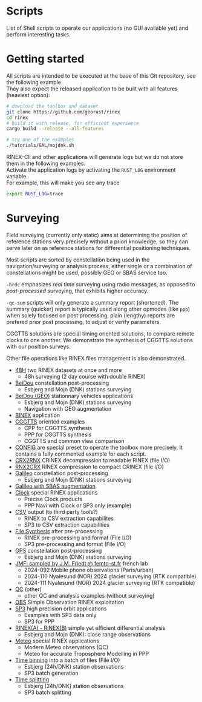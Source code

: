 Scripts
=======

List of Shell scripts to operate our applications (no GUI available yet) and perform interesting tasks.

Getting started
===============

All scripts are intended to be executed at the base of this Git repository, see the following example.   
They also expect the released application to be built with all features (heaviest option):

```bash
# download the toolbox and dataset
git clone https://github.com/georust/rinex
cd rinex
# build it with release, for efficient experience
cargo build --release --all-features

# try one of the examples
./tutorials/GAL/mojdnk.sh
```

RINEX-Cli and other applications will generate logs but we do not store them in the following examples.  
Activate the application logs by activating the `RUST_LOG` environment variable.  
For example, this will make you see any trace

```bash
export RUST_LOG=trace
```

Surveying
=========

Field surveying (currently only static) aims at determining the position of
reference stations very precisely without a priori knowledge, so they can serve later on as reference stations for differential
positioning techniques.

Most scripts are sorted by constellation being used in the navigation/surveying or analysis process, either
single or a combination of constellations might be used, possibly GEO or SBAS service too.

`-brdc` emphasizes _real time_ surveying using radio messages, as opposed to _post-processed_ 
surveying, that exhibits higher accuracy.

`-qc-sum` scripts will only generate a summary report (shortened). The summary
(quicker) report is typically used along other opmodes (like `ppp`) when solely focused on post processing,
plain (lengthy) reports are prefered prior post processing, to adjust or verify parameters. 

CGGTTS solutions are special timing oriented solutions, to compare remote clocks to one another. 
We demonstrate the synthesis of CGGTTS solutions with our position surveys.

Other file operations like RINEX files management is also demonstrated.

- [48H](./48H) two RINEX datasets at once and more
  - 48h surveying (2 day course with double RINEX)
- [BeiDou](./BDS) constellation post-processing
  - Esbjerg and Mojn (DNK) stations surveying
- [BeiDou (GEO)](./BDS-GEO) stationnary vehicles applications
  - Esbjerg and Mojn (DNK) stations surveying
  - Navigation with GEO augmentation
- [BINEX](./BINEX) application
- [CGGTTS](./CGGTTS) oriented examples
  - CPP for CGGTTS synthesis
  - PPP for CGGTTS synthesis
  - CGGTTS and common view comparison
- [CONFIG](./CONFIG) are special preset to operate the toolbox
more precisely. It contains a fully commented example for each script.
- [CRX2RNX](./CRX2RNX) CRINEX decompression to readable RINEX (file I/O)
- [RNX2CRX](./RNX2CRX) RINEX compression to compact CRINEX (file I/O)
- [Galileo](./GAL) constellation post-processing
  - Esbjerg and Mojn (DNK) stations surveying
- [Galileo with SBAS augmentation](./GAL_SBAS)
- [Clock](./CLK) special RINEX applications
  - Precise Clock products
  - PPP Navi with Clock or SP3 only (example)
- [CSV](./CSV) output (to third party tools?)
  - RINEX to CSV extraction capabilites
  - SP3 to CSV extraction capabilities
- [File Synthesis](./FILEGEN) after pre-processing
  - RINEX pre-processing and format (File I/O)
  - SP3 pre-processing and format (File I/O)
- [GPS](./GPS) constellation post-processing
  - Esbjerg and Mojn (DNK) stations surveying
- [JMF: sampled by J.M. Friedt @ femto-st.fr](./JMF) french lab
  - 2024-092 Mobile phone observations (Paris/urban)
  - 2024-110 Nyalesund (NOR) 2024 glacier surveying (RTK compatible)
  - 2024-111 Nyalesund (NOR) 2024 glacier surveying (RTK compatible)
- [QC](./QC) (other)
  - other QC and analysis examples (without surveying)
- [OBS](./OBS) Simple Observation RINEX exploitation
- [SP3](./SP3) high precision orbit applications 
  - Examples with SP3 data only 
  - SP3 for PPP
- [RINEX(A) - RINEX(B)](./DIFF) simple yet efficient differential analysis
  - Esbjerg and Mojn (DNK): close range observations
- [Meteo](./METEO) special RINEX applications
  - Modern Meteo observations (QC)
  - Meteo for accurate Troposphere Modelling in PPP
- [Time binning](./TBIN) into a batch of files (File I/O)
  - Esbjerg (24h/DNK) station observations
  - SP3 batch generation
- [Time splitting](./SPLIT)
  - Esbjerg (24h/DNK) station observations
  - SP3 batch splitting
